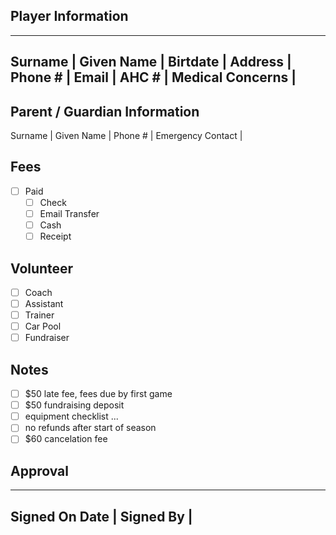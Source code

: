## Player Information
------------------------------------------
Surname |
Given Name |
Birtdate |
Address |
Phone # |
Email |
AHC # |
Medical Concerns |
------------------------------------------
## Parent / Guardian Information

Surname |
Given Name |
Phone # |
Emergency Contact |

## Fees

- [ ] Paid
  - [ ] Check
  - [ ] Email Transfer
  - [ ] Cash
  - [ ] Receipt 

## Volunteer

- [ ] Coach
- [ ] Assistant
- [ ] Trainer
- [ ] Car Pool
- [ ] Fundraiser

## Notes

- [ ] $50 late fee, fees due by first game
- [ ] $50 fundraising deposit
- [ ] equipment checklist ...
- [ ] no refunds after start of season
- [ ] $60 cancelation fee

## Approval
--------------------------
Signed On Date |
Signed By |
--------------------------

